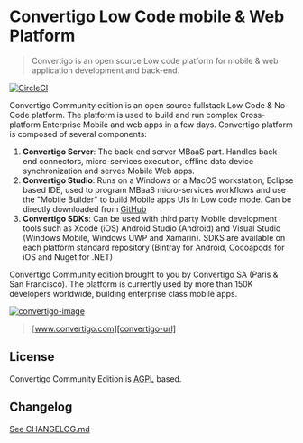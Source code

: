 # Convertigo Low Code mobile & Web Platform
> Convertigo is an open source Low code platform for mobile & web application development and back-end.

[![CircleCI][ci-image]][ci-url]

Convertigo Community edition is an open source fullstack Low Code & No Code platform. The platform is used to build and run complex Cross-platform Enterprise Mobile and web apps in a few days. Convertigo platform is composed of several components:

1.	**Convertigo Server**: The back-end server MBaaS part. Handles back-end connectors, micro-services execution, offline data device synchronization and serves Mobile Web apps.
2.	**Convertigo Studio**: Runs on a Windows or a MacOS workstation, Eclipse based IDE, used to program MBaaS micro-services workflows and use the "Mobile Builder" to build Mobile apps UIs in Low code mode. Can be directly downloaded from [GitHub](https://github.com/convertigo/convertigo/releases/latest)
3.	**Convertigo SDKs**: Can be used with third party Mobile development tools such as Xcode (iOS) Android Studio (Android) and Visual Studio (Windows Mobile, Windows UWP and Xamarin). SDKS are available on each platform standard repository (Bintray for Android, Cocoapods for iOS and Nuget for .NET)

Convertigo Community edition brought to you by Convertigo SA (Paris & San Francisco). The platform is currently used by more than 150K developers worldwide, building enterprise class mobile apps.

[![convertigo-image]][convertigo-url]
> [www.convertigo.com][convertigo-url]

## License

Convertigo Community Edition is [AGPL](https://www.gnu.org/licenses/agpl-3.0.html) based.

## Changelog

[See CHANGELOG.md](CHANGELOG.md)

<!-- Markdown link & img dfn's -->
[ci-image]: https://circleci.com/gh/convertigo/convertigo.svg?style=shield
[ci-url]: https://circleci.com/gh/convertigo/workflows/convertigo
[convertigo-image]: https://www.convertigo.com/wp-content/themes/EightDegree/images/logo_convertigo.png
[convertigo-url]: https://www.convertigo.com
